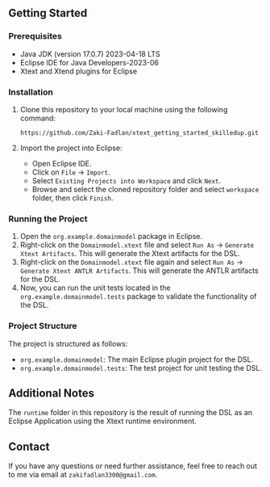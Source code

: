 ## Getting Started

### Prerequisites

- Java JDK (version 17.0.7) 2023-04-18 LTS
- Eclipse IDE for Java Developers-2023-06
- Xtext and Xtend plugins for Eclipse

### Installation

1. Clone this repository to your local machine using the following command:

    ```https://github.com/Zaki-Fadlan/xtext_getting_started_skilledup.git```

2. Import the project into Eclipse:

   - Open Eclipse IDE.
   - Click on `File` -> `Import`.
   - Select `Existing Projects into Workspace` and click `Next`.
   - Browse and select the cloned repository folder and select ``workspace`` folder, then click `Finish`.

### Running the Project

1. Open the `org.example.domainmodel` package in Eclipse.
2. Right-click on the `Domainmodel.xtext` file and select `Run As` -> `Generate Xtext Artifacts`. This will generate the Xtext artifacts for the DSL.
3. Right-click on the `Domainmodel.xtext` file again and select `Run As` -> `Generate Xtext ANTLR Artifacts`. This will generate the ANTLR artifacts for the DSL.
4. Now, you can run the unit tests located in the `org.example.domainmodel.tests` package to validate the functionality of the DSL.

### Project Structure

The project is structured as follows:

- `org.example.domainmodel`: The main Eclipse plugin project for the DSL.
- `org.example.domainmodel.tests`: The test project for unit testing the DSL.

## Additional Notes

The `runtime` folder in this repository is the result of running the DSL as an Eclipse Application using the Xtext runtime environment.

## Contact

If you have any questions or need further assistance, feel free to reach out to me via email at `zakifadlan3300@gmail.com`.


